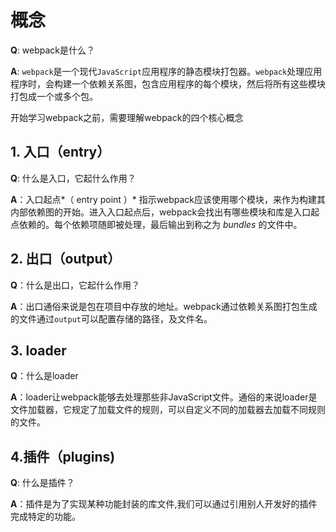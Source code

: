 # 概念

**Q**: webpack是什么？

**A**: `webpack`是一个现代`JavaScript`应用程序的静态模块打包器。`webpack`处理应用程序时，会构建一个依赖关系图，包含应用程序的每个模块，然后将所有这些模块打包成一个或多个包。

开始学习webpack之前，需要理解webpack的四个核心概念

## 1. 入口（entry）

**Q**: 什么是入口，它起什么作用？

**A**：入口起点*（ entry point ）* 指示webpack应该使用哪个模块，来作为构建其内部依赖图的开始。进入入口起点后，webpack会找出有哪些模块和库是入口起点依赖的。每个依赖项随即被处理，最后输出到称之为 *bundles* 的文件中。

## 2. 出口（output）

**Q**：什么是出口，它起什么作用？

**A**：出口通俗来说是包在项目中存放的地址。webpack通过依赖关系图打包生成的文件通过`output`可以配置存储的路径，及文件名。

## 3. loader

**Q**：什么是loader

**A**：loader让webpack能够去处理那些非JavaScript文件。通俗的来说loader是文件加载器，它规定了加载文件的规则，可以自定义不同的加载器去加载不同规则的文件。


## 4.插件（plugins)

**Q**: 什么是插件？

**A**：插件是为了实现某种功能封装的库文件,我们可以通过引用别人开发好的插件完成特定的功能。